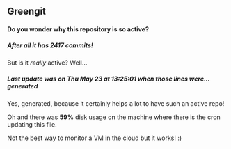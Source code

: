 ## Greengit

#### Do you wonder why this repository is so active?

##### After all it has 2417 commits!

But is it *really* active? Well...

##### Last update was on Thu May 23 at 13:25:01 when those lines were... generated

Yes, generated, because it certainly helps a lot to have such an active repo!

Oh and there was **59%** disk usage on the machine
where there is the cron updating this file.

Not the best way to monitor a VM in the cloud but it works! :)
